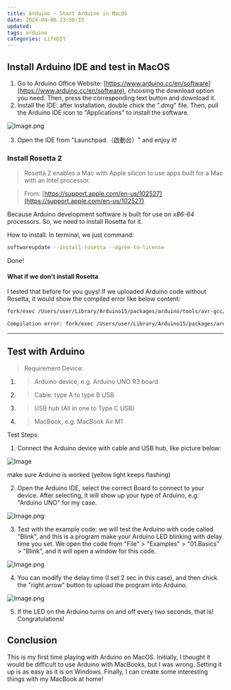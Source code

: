 ```yaml
---
title: Arduino - Start Arduino in MacOS
date: 2024-04-06 23:50:15
updated:
tags: arduino
categories: LifeDIY
---
```


## Install Arduino IDE and test in MacOS

1. Go to Arduino Office Website: [https://www.arduino.cc/en/software](https://www.arduino.cc/en/software), choosing the download option you need. Then, press the corresponding text button and download it.
2. Install the IDE: after installation, double chick the ".dmg" file. Then, pull the Arduino IDE icon to "Applications" to install the software.

![Image.png](https://res.craft.do/user/full/2e84309a-ca7c-d40a-c79f-c06a3542c138/doc/61CADF38-458F-423A-98E5-1E25311F4B40/2E0970F3-AF0A-4B24-8377-854F5EE2030E_2/VbhUKPZnBPe8yUwoUuDrEpgLKTpcV8iqq3pNtQfdFqEz/Image.png)

3. Open the IDE from "Launchpad （啟動台）" and enjoy it!

### Install Rosetta 2

> Rosetta 2 enables a Mac with Apple silicon to use apps built for a Mac with an Intel processor.

> From: [https://support.apple.com/en-us/102527](https://support.apple.com/en-us/102527)

Because Arduino development software is built for use on *x86-64* processors. So, we need to install Rosetta for it.

How to install. In terminal, we just command:

```bash
softwareupdate --install-rosetta --agree-to-license
```

Done!

#### What if we don't install Rosetta

I tested that before for you guys! If we uploaded Arduino code without Rosetta, it would show the compiled error like below content:

```bash
fork/exec /Users/user/Library/Arduino15/packages/arduino/tools/avr-gcc/7.3.0-atmel3.6.1-arduino7/bin/avr-g++: bad CPU type in executable

Compilation error: fork/exec /Users/user/Library/Arduino15/packages/arduino/tools/avr-gcc/7.3.0-atmel3.6.1-arduino7/bin/avr-g++: bad CPU type in executable
```

---

## Test with Arduino

> Requirement Device:

1. > Arduino device, e.g. Arduino UNO R3 board
2. > Cable: type A to type B USB
3. > USB hub (All in one to Type C USB)
4. > MacBook, e.g. MacBook Air M1

Test Steps:

1. Connect the Arduino device with cable and USB hub, like picture below:

![Image](https://res.craft.do/user/full/2e84309a-ca7c-d40a-c79f-c06a3542c138/doc/61CADF38-458F-423A-98E5-1E25311F4B40/280DEF2D-FBF6-4AA1-BD2C-FCE72104F10B_2/ZV63HSlkZzmur55hTK0SQRJSyYBaliqF1EmvQNoooUUz/Image.heic)

make sure Arduino is worked (yellow light keeps flashing)

2. Open the Arduino IDE, select the correct Board to connect to your device. After selecting, it will show up your type of Arduino, e.g. "Arduino UNO" for my case.

![Image.png](https://res.craft.do/user/full/2e84309a-ca7c-d40a-c79f-c06a3542c138/doc/61CADF38-458F-423A-98E5-1E25311F4B40/B3279C3D-6198-4A3C-88B6-781B19309C1F_2/nbg7gsE9aI14QGzdCgS6WYxTll1OGBf2T6srN3UboA0z/Image.png)

3. Test with the example code: we will test the Arduino with code called "Blink", and this is a program make your Arduino LED blinking with delay time you set. We open the code from "File" > "Examples" > "01.Basics" > "Blink", and it will open a window for this code.

![Image.png](https://res.craft.do/user/full/2e84309a-ca7c-d40a-c79f-c06a3542c138/doc/61CADF38-458F-423A-98E5-1E25311F4B40/8816B92D-F5CC-4325-8F72-9834EA8D8B18_2/NB4doo3duzVP9zW4bC9pGfbJCzA0KauSYWwsh31WcFgz/Image.png)

4. You can modify the delay time (I set 2 sec in this case), and then chick the "right arrow" button to upload the program into Arduino.

![Image.png](https://res.craft.do/user/full/2e84309a-ca7c-d40a-c79f-c06a3542c138/doc/61CADF38-458F-423A-98E5-1E25311F4B40/9797497F-9A05-4781-B132-E90B8314DA2A_2/jWva5Sm1dkPcV8xyYByrxmoOAmYC2Vi2fRxx6dhWAD4z/Image.png)

5. If the LED on the Arduino turns on and off every two seconds, that is! Congratulations!

## Conclusion

This is my first time playing with Arduino on MacOS. Initially, I thought it would be difficult to use Arduino with MacBooks, but I was wrong. Setting it up is as easy as it is on Windows. Finally, I can create some interesting things with my MacBook at home!